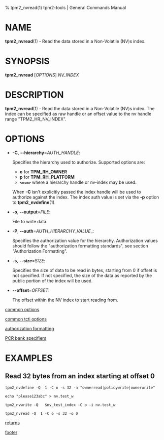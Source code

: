 % tpm2_nvread(1) tpm2-tools | General Commands Manual

# NAME

**tpm2_nvread**(1) - Read the data stored in a Non-Volatile (NV)s index.

# SYNOPSIS

**tpm2_nvread** [*OPTIONS*] _NV\_INDEX_

# DESCRIPTION

**tpm2_nvread**(1) - Read the data stored in a Non-Volatile (NV)s index. The
index can be specified as raw handle or an offset value to the nv handle range
"TPM2_HR_NV_INDEX".

# OPTIONS

  * **-C**, **\--hierarchy**=_AUTH_HANDLE_:

    Specifies the hierarchy used to authorize.
    Supported options are:
      * **o** for **TPM_RH_OWNER**
      * **p** for **TPM_RH_PLATFORM**
      * **`<num>`** where a hierarchy handle or nv-index may be used.

    When **-C** isn't explicitly passed the index handle will be used to
    authorize against the index. The index auth value is set via the
    **-p** option to **tpm2_nvdefine**(1).

  * **-o**, **\--output**=_FILE_:

    File to write data

  * **-P**, **\--auth**=_AUTH\_HIERARCHY\_VALUE__:

    Specifies the authorization value for the hierarchy. Authorization values
    should follow the "authorization formatting standards", see section
    "Authorization Formatting".

  * **-s**, **\--size**=_SIZE_:

    Specifies the size of data to be read in bytes, starting from 0 if
    offset is not specified. If not specified, the size of the data
    as reported by the public portion of the index will be used.

  * **\--offset**=_OFFSET_:

    The offset within the NV index to start reading from.

[common options](common/options.md)

[common tcti options](common/tcti.md)

[authorization formatting](common/authorizations.md)

[PCR bank specifiers](common/pcr.md)

# EXAMPLES

## Read 32 bytes from an index starting at offset 0
```
tpm2_nvdefine -Q  1 -C o -s 32 -a "ownerread|policywrite|ownerwrite"

echo "please123abc" > nv.test_w

tpm2_nvwrite -Q   $nv_test_index -C o -i nv.test_w

tpm2_nvread -Q  1 -C o -s 32 -o 0
```

[returns](common/returns.md)

[footer](common/footer.md)
